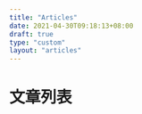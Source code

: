 ```yaml
---
title: "Articles"
date: 2021-04-30T09:18:13+08:00
draft: true
type: "custom"
layout: "articles"
---
```


# 文章列表